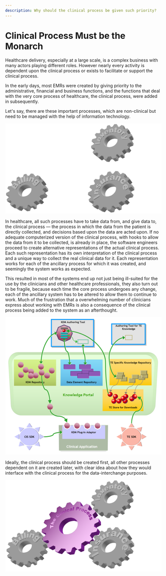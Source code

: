 ```yaml
---
description: Why should the clinical process be given such priority?
---
```


# Clinical Process Must be the Monarch

Healthcare delivery, especially at  a large scale, is a complex business with many actors playing different roles. However nearly every activity is dependent upon the clinical process or exists to facilitate or support the clinical process.

In the early days, most EMRs were created by giving priority to the administrative, financial and business functions, and the functions that deal with the very core process of healthcare, the clinical process, were added in subsequently. 

Let's say, there are these important processes, which are non-clinical but need to be managed with the help of information technology. 

![](.gitbook/assets/image%20%281%29.png)

In healthcare, all such processes have to take data from, and give data to, the clinical process — the process in which the data from the patient is directly collected, and decisions based upon the data are acted upon. If no adequate computerized version of the clinical process, with hooks to allow the data from it to be collected, is already in place, the software engineers proceed to create alternative representations of the actual clinical process. Each such representation has its own interpretation of the clinical process and a unique way to collect the real clinical data for it. Each representation works for each of the ancillary process for which it was created, and seemingly the system works as expected.

This resulted in most of the systems end up not just being ill-suited for the use by the clinicians and other healthcare professionals, they also turn out to be fragile, because each time the core process undergoes any change, each of the ancillary system has to be altered to allow them to continue to work. Much of the frustration that a overwhelming number of clinicians express about working with EMRs is also a consequence of the clinical process being added to the system as an afterthought.

![](.gitbook/assets/image%20%284%29.png)

Ideally, the clinical process should be created first, all other processes dependent on it are created later, with clear idea about how they would interface with the clinical process for the data-interchange purposes.

![](.gitbook/assets/image%20%282%29.png)



